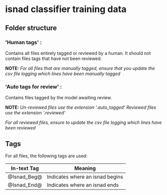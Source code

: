# **isnad classifier training data**

## **Folder structure**

### 'Human tags' : 

Contains all files entirely tagged or reviewed by a human. It should not contain files tags that have not been reviewed.

**NOTE:**
*For all files that are manually tagged, ensure that you update the csv file logging which lines have been manually tagged*

### 'Auto tags for review' : 

Contains files tagged by the model awaiting review.

**NOTE:** 
*Un-reviewed files use the extension '.auto_tagged'*
*Reviewed files use the extension '.reviewed'*

*For all reviewed files, ensure to update the csv file logging which lines have been reviewed*

## **Tags**

For all files, the following tags are used:

| In-text Tag | Meaning |
| --- | --- |
| @Isnad_Beg@ | Indicates where an isnad begins |
| @Isnad_End@ | Indicates where an isnad ends |

